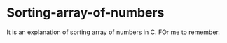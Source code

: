 # Sorting-array-of-numbers
 It is an explanation of sorting array of numbers in C. FOr me to remember.
 
